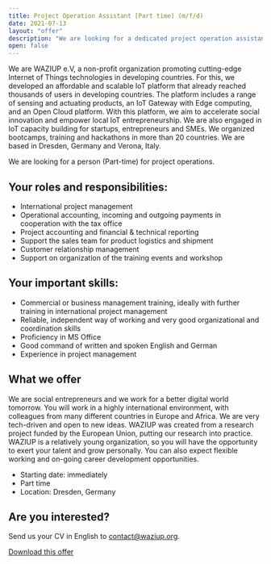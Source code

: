 ```yaml
---
title: Project Operation Assistant [Part time] (m/f/d)
date: 2021-07-13
layout: "offer"
description: "We are looking for a dedicated project operation assistant!"
open: false
---
```


We are WAZIUP e.V, a non-profit organization promoting cutting-edge Internet of Things technologies in developing countries.
For this, we developed an affordable and scalable IoT platform that already reached thousands of users in developing countries.
The platform includes a range of sensing and actuating products, an IoT Gateway with Edge computing, and an Open Cloud platform.
With this platform, we aim to accelerate social innovation and empower local IoT entrepreneurship.
We are also engaged in IoT capacity building for startups, entrepreneurs and SMEs.
We organized bootcamps, training and hackathons in more than 20 countries.
We are based in Dresden, Germany and Verona, Italy.

We are looking for a person (Part-time) for project operations. 

Your roles and responsibilities:
--------------------------------

- International project management 
- Operational accounting, incoming and outgoing payments in cooperation with the tax office
- Project accounting and financial & technical reporting 
- Support the sales team for product logistics and shipment 
- Customer relationship management 
- Support on organization of the training events and workshop 

Your important skills:
----------------------

- Commercial or business management training, ideally with further training in international project management
- Reliable, independent way of working and very good organizational and coordination skills
- Proficiency in MS Office
- Good command of written and spoken English and German
- Experience in project management


What we offer
-------------

We are social entrepreneurs and we work for a better digital world tomorrow.
You will work in a highly international environment, with colleagues from many different countries in Europe and Africa.
We are very tech-driven and open to new ideas. WAZIUP was created from a research project funded by the European Union, putting our research into practice.
WAZIUP is a relatively young organization, so you will have the opportunity to exert your talent and grow personally.
You can also expect flexible working and on-going career development opportunities. 

- Starting date: immediately
- Part time
- Location: Dresden, Germany 

Are you interested?
-------------------

Send us your CV in English to contact@waziup.org.

[Download this offer](../docs/ProjectManager2021.pdf)
